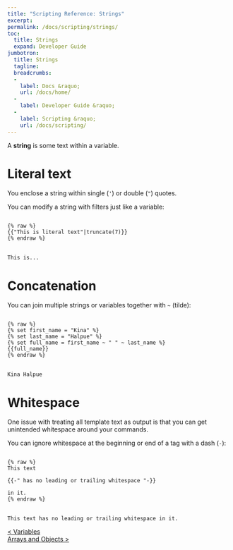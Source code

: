```yaml
---
title: "Scripting Reference: Strings"
excerpt: 
permalink: /docs/scripting/strings/
toc:
  title: Strings
  expand: Developer Guide
jumbotron:
  title: Strings
  tagline: 
  breadcrumbs:
  -
    label: Docs &raquo;
    url: /docs/home/
  -
    label: Developer Guide &raquo;
  -
    label: Scripting &raquo;
    url: /docs/scripting/
---
```


A **string** is some text within a variable.

# Literal text

You enclose a string within single (`'`) or double (`"`) quotes.

You can modify a string with filters just like a variable:

<pre>
<code class="language-twig">
{% raw %}
{{"This is literal text"|truncate(7)}}
{% endraw %}
</code>
</pre>

```
This is...
```

# Concatenation

You can join multiple strings or variables together with `~` (tilde):

<pre>
<code class="language-twig">
{% raw %}
{% set first_name = "Kina" %}
{% set last_name = "Halpue" %}
{% set full_name = first_name ~ " " ~ last_name %}
{{full_name}}
{% endraw %}
</code>
</pre>

```
Kina Halpue
```

# Whitespace

One issue with treating all template text as output is that you can get unintended whitespace around your commands.

You can ignore whitespace at the beginning or end of a tag with a dash (`-`):

<pre>
<code class="language-twig">
{% raw %}
This text

{{-" has no leading or trailing whitespace "-}}

in it.
{% endraw %}
</code>
</pre>

```
This text has no leading or trailing whitespace in it.
```

<div class="section-nav">
	<div class="left">
		<a href="/docs/scripting/variables/" class="prev">&lt; Variables</a>
	</div>
	<div class="right align-right">
		<a href="/docs/scripting/arrays-objects/" class="prev">Arrays and Objects &gt;</a>
	</div>
</div>
<div class="clear"></div>